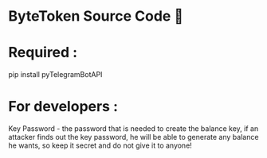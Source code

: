 # ByteToken Source Code 🤪
# Required :
pip install pyTelegramBotAPI

# For developers :
Key Password - the password that is needed to create the balance key, if an attacker finds out the key password, he will be able to generate any balance he wants, so keep it secret and do not give it to anyone!
